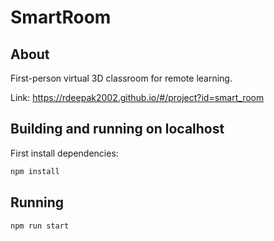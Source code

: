 # SmartRoom

## About

First-person virtual 3D classroom for remote learning.

Link: https://rdeepak2002.github.io/#/project?id=smart_room

## Building and running on localhost

First install dependencies:

```sh
npm install
```


## Running

```sh
npm run start
```


